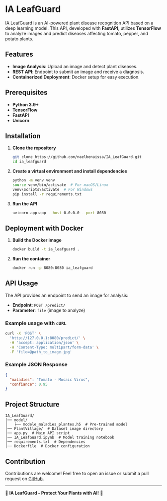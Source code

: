 # IA LeafGuard

IA LeafGuard is an AI-powered plant disease recognition API based on a deep learning model. This API, developed with **FastAPI**, utilizes **TensorFlow** to analyze images and predict diseases affecting tomato, pepper, and potato plants.

## Features

- **Image Analysis**: Upload an image and detect plant diseases.
- **REST API**: Endpoint to submit an image and receive a diagnosis.
- **Containerized Deployment**: Docker setup for easy execution.

## Prerequisites

- **Python 3.9+**
- **TensorFlow**
- **FastAPI**
- **Uvicorn**

## Installation

1. **Clone the repository**
   ```bash
   git clone https://github.com/naelbenaissa/IA_LeafGuard.git
   cd ia_leafguard
   ```

2. **Create a virtual environment and install dependencies**
   ```bash
   python -m venv venv
   source venv/bin/activate  # For macOS/Linux
   venv\Scripts\activate  # For Windows
   pip install -r requirements.txt
   ```

3. **Run the API**
   ```bash
   uvicorn app:app --host 0.0.0.0 --port 8080
   ```

## Deployment with Docker

1. **Build the Docker image**
   ```bash
   docker build -t ia_leafguard .
   ```

2. **Run the container**
   ```bash
   docker run -p 8080:8080 ia_leafguard
   ```

## API Usage

The API provides an endpoint to send an image for analysis:

- **Endpoint**: `POST /predict/`
- **Parameter**: `file` (image to analyze)

### Example usage with `cURL`

```bash
curl -X 'POST' \
  'http://127.0.0.1:8080/predict/' \
  -H 'accept: application/json' \
  -H 'Content-Type: multipart/form-data' \
  -F 'file=@path_to_image.jpg'
```

### Example JSON Response

```json
{
  "maladies": "Tomato - Mosaic Virus",
  "confiance": 0.95
}
```

## Project Structure

```
IA_LeafGuard/
│── model/
│   ├── modele_maladies_plantes.h5  # Pre-trained model
│── PlantVillage/  # Dataset image directory
│── app.py  # Main API script
│── IA_LeafGuard.ipynb  # Model training notebook
│── requirements.txt  # Dependencies
│── Dockerfile  # Docker configuration
```

## Contribution

Contributions are welcome! Feel free to open an issue or submit a pull request on [GitHub](https://github.com/naelbenaissa/IA_LeafGuard).

---

🚀 **IA LeafGuard - Protect Your Plants with AI!** 🌱

